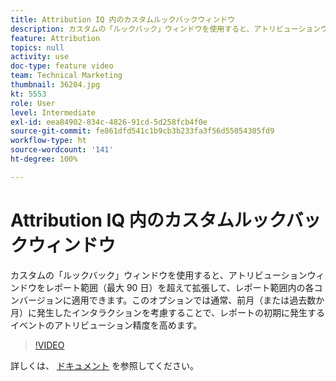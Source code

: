 ```yaml
---
title: Attribution IQ 内のカスタムルックバックウィンドウ
description: カスタムの「ルックバック」ウィンドウを使用すると、アトリビューションウィンドウをレポート範囲（最大 90 日）を超えて拡張して、レポート範囲内の各コンバージョンに適用できます。このオプションでは通常、前月（または過去数か月）に発生したインタラクションを考慮することで、レポートの初期に発生するイベントのアトリビューション精度を高めます。
feature: Attribution
topics: null
activity: use
doc-type: feature video
team: Technical Marketing
thumbnail: 36204.jpg
kt: 5553
role: User
level: Intermediate
exl-id: eea84902-834c-4826-91cd-5d258fcb4f0e
source-git-commit: fe861dfd541c1b9cb3b233fa3f56d55054305fd9
workflow-type: ht
source-wordcount: '141'
ht-degree: 100%

---
```


# Attribution IQ 内のカスタムルックバックウィンドウ

カスタムの「ルックバック」ウィンドウを使用すると、アトリビューションウィンドウをレポート範囲（最大 90 日）を超えて拡張して、レポート範囲内の各コンバージョンに適用できます。このオプションでは通常、前月（または過去数か月）に発生したインタラクションを考慮することで、レポートの初期に発生するイベントのアトリビューション精度を高めます。

>[!VIDEO](https://video.tv.adobe.com/v/36204/?quality=12&learn=on)

詳しくは、 [ドキュメント](https://experienceleague.adobe.com/docs/analytics/analyze/analysis-workspace/attribution/models.html?lang=ja#lookback-windows) を参照してください。
